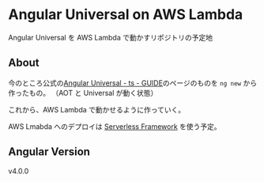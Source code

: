 # Angular Universal on AWS Lambda
Angular Universal を AWS Lambda で動かすリポジトリの予定地

## About

今のところ公式の[Angular Universal - ts - GUIDE](https://angular.io/docs/ts/latest/guide/universal.html)のページのものを `ng new` から作ったもの。
（AOT と Universal が動く状態）

これから、AWS Lambda で動かせるように作っていく。

AWS Lmabda へのデプロイは [Serverless Framework](https://serverless.com/) を使う予定。

## Angular Version

v4.0.0

